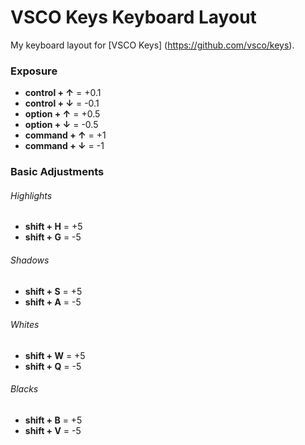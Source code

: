 # VSCO Keys Keyboard Layout
My keyboard layout for [VSCO Keys] (https://github.com/vsco/keys).

### Exposure 

* **control + ↑** = +0.1
* **control + ↓** = -0.1
* **option + ↑** = +0.5 
* **option + ↓** = -0.5
* **command + ↑** = +1
* **command + ↓** = -1

### Basic Adjustments 

###### Highlights
* **shift + H** = +5
* **shift + G** = -5

###### Shadows
* **shift + S** = +5
* **shift + A** = -5

###### Whites
* **shift + W** = +5
* **shift + Q** = -5

###### Blacks
* **shift + B** = +5
* **shift + V** = -5
